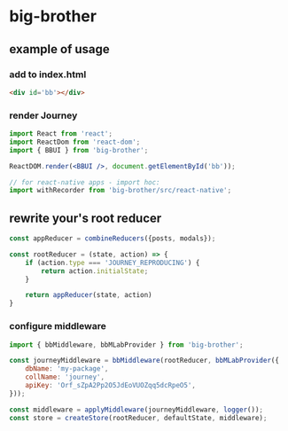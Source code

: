 # big-brother

## example of usage

### add to index.html
```html
<div id='bb'></div>
```

### render Journey
```jsx
import React from 'react';
import ReactDom from 'react-dom';
import { BBUI } from 'big-brother';

ReactDOM.render(<BBUI />, document.getElementById('bb'));

// for react-native apps - import hoc:
import withRecorder from 'big-brother/src/react-native';
```

## rewrite your's root reducer
```js
const appReducer = combineReducers({posts, modals});

const rootReducer = (state, action) => {
    if (action.type === 'JOURNEY_REPRODUCING') {
        return action.initialState;
    }

    return appReducer(state, action)
}
```

### configure middleware
```js
import { bbMiddleware, bbMLabProvider } from 'big-brother';

const journeyMiddleware = bbMiddleware(rootReducer, bbMLabProvider({
    dbName: 'my-package',
    collName: 'journey',
    apiKey: 'Orf_sZpA2Pp2O5JdEoVUOZqq5dcRpeO5',
}));

const middleware = applyMiddleware(journeyMiddleware, logger());
const store = createStore(rootReducer, defaultState, middleware);
```